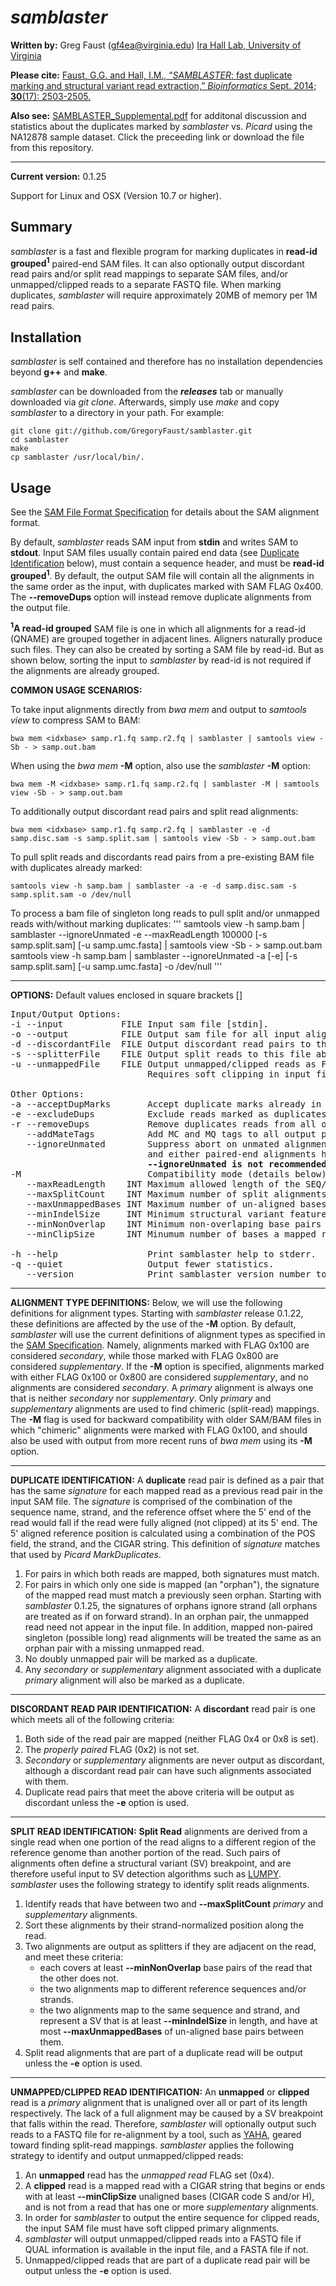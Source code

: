 # *samblaster*

**Written by:** Greg Faust (gf4ea@virginia.edu)
[Ira Hall Lab, University of Virginia](http://faculty.virginia.edu/irahall/)

**Please cite:**
[Faust, G.G. and Hall, I.M., “*SAMBLASTER*: fast duplicate marking and structural variant read extraction,” *Bioinformatics* Sept. 2014; **30**(17): 2503-2505.](http://bioinformatics.oxfordjournals.org/content/30/17/2503)

**Also see:** [SAMBLASTER_Supplemental.pdf](https://www.dropbox.com/s/s7vvdtf2gmytvay/SAMBLASTER_Supplemental.pdf?dl=0) for additonal discussion and statistics about the duplicates marked by *samblaster* vs. *Picard* using the NA12878 sample dataset.
Click the preceeding link or download the file from this repository.

---

**Current version:** 0.1.25

Support for Linux and OSX (Version 10.7 or higher).

## Summary
*samblaster* is a fast and flexible program for marking duplicates in __read-id grouped<sup>1</sup>__ paired-end SAM files.
It can also optionally output discordant read pairs and/or split read mappings to separate SAM files, and/or unmapped/clipped reads to a separate FASTQ file.
When marking duplicates, *samblaster* will require approximately 20MB of memory per 1M read pairs.

## Installation
*samblaster* is self contained and therefore has no installation dependencies beyond **g++** and **make**.

*samblaster* can be downloaded from the **_releases_** tab or manually downloaded via *git clone*.  Afterwards, simply use *make* and copy *samblaster* to a directory in your path.  For example:
~~~~~~~~~~~~~~~~~~
git clone git://github.com/GregoryFaust/samblaster.git
cd samblaster
make
cp samblaster /usr/local/bin/.
~~~~~~~~~~~~~~~~~~

## Usage
See the [SAM File Format Specification](http://samtools.sourceforge.net/SAMv1.pdf) for details about the SAM alignment format.

By default, *samblaster* reads SAM input from **stdin** and writes SAM to **stdout**. Input SAM files usually contain paired end data (see [Duplicate Identification](#DupIdentification) below), must contain a sequence header, and must be __read-id grouped<sup>1<sup>__.
By default, the output SAM file will contain all the alignments in the same order as the input, with duplicates marked with SAM FLAG 0x400.  The **--removeDups** option will instead remove duplicate alignments from the output file.

__<sup>1</sup>A read-id grouped__ SAM file is one in which all alignments for a read-id (QNAME) are grouped together in adjacent lines.
Aligners naturally produce such files.
They can also be created by sorting a SAM file by read-id.
But as shown below, sorting the input to *samblaster* by read-id is not required if the alignments are already grouped.

**COMMON USAGE SCENARIOS:**

To take input alignments directly from _bwa mem_ and output to _samtools view_ to compress SAM to BAM:
```
bwa mem <idxbase> samp.r1.fq samp.r2.fq | samblaster | samtools view -Sb - > samp.out.bam
```

When using the *bwa mem* **-M** option, also use the *samblaster* **-M** option:
```
bwa mem -M <idxbase> samp.r1.fq samp.r2.fq | samblaster -M | samtools view -Sb - > samp.out.bam
```

To additionally output discordant read pairs and split read alignments:
```
bwa mem <idxbase> samp.r1.fq samp.r2.fq | samblaster -e -d samp.disc.sam -s samp.split.sam | samtools view -Sb - > samp.out.bam
```

To pull split reads and discordants read pairs from a pre-existing BAM file with duplicates already marked:
```
samtools view -h samp.bam | samblaster -a -e -d samp.disc.sam -s samp.split.sam -o /dev/null
```

To process a bam file of singleton long reads to pull split and/or unmapped reads with/without marking duplicates:
'''
samtools view -h samp.bam | samblaster --ignoreUnmated -e --maxReadLength 100000 [-s samp.split.sam] [-u samp.umc.fasta] | samtools view -Sb - > samp.out.bam
samtools view -h samp.bam | samblaster --ignoreUnmated -a [-e] [-s samp.split.sam] [-u samp.umc.fasta] -o /dev/null
'''

---
**OPTIONS:**
Default values enclosed in square brackets []
<pre>
Input/Output Options:
-i --input           FILE Input sam file [stdin].
-o --output          FILE Output sam file for all input alignments [stdout].
-d --discordantFile  FILE Output discordant read pairs to this file. [no discordant file output]
-s --splitterFile    FILE Output split reads to this file abiding by paramaters below. [no splitter file output]
-u --unmappedFile    FILE Output unmapped/clipped reads as FASTQ to this file abiding by parameters below. [no unmapped file output].
                          Requires soft clipping in input file.  Will output FASTQ if QUAL information available, otherwise FASTA.

Other Options:
-a --acceptDupMarks       Accept duplicate marks already in input file instead of looking for duplicates in the input.
-e --excludeDups          Exclude reads marked as duplicates from discordant, splitter, and/or unmapped file.
-r --removeDups           Remove duplicates reads from all output files. (Implies --excludeDups).
   --addMateTags          Add MC and MQ tags to all output paired-end SAM lines.
   --ignoreUnmated        Suppress abort on unmated alignments. Use only when sure input is read-id grouped,
                          and either paired-end alignments have been filtered or the input file contains singleton reads.
                          <b>--ignoreUnmated is not recommended for general use on paired-end data. It disables checks that detect incorrectly sorted input.</b>
-M                        Compatibility mode (details below); both FLAG 0x100 and 0x800 denote supplementary (chimeric). Similar to <i>bwa mem</i> <b>-M</b> option.
   --maxReadLength    INT Maximum allowed length of the SEQ/QUAL string in the input file. [500]
   --maxSplitCount    INT Maximum number of split alignments for a read to be included in splitter file. [2]
   --maxUnmappedBases INT Maximum number of un-aligned bases between two alignments to be included in splitter file. [50]
   --minIndelSize     INT Minimum structural variant feature size for split alignments to be included in splitter file. [50]
   --minNonOverlap    INT Minimum non-overlaping base pairs between two alignments for a read to be included in splitter file. [20]
   --minClipSize      INT Minumum number of bases a mapped read must be clipped to be included in unmapped file. [20]

-h --help                 Print samblaster help to stderr.
-q --quiet                Output fewer statistics.
   --version              Print samblaster version number to stderr.
</pre>

---
**ALIGNMENT TYPE DEFINITIONS:<a name="Definitions"></a>**
Below, we will use the following definitions for alignment types.
Starting with *samblaster* release 0.1.22, these definitions are affected by the use of the **-M** option.
By default, *samblaster* will use the current definitions of alignment types as specified in the [SAM Specification](http://samtools.sourceforge.net/SAMv1.pdf).
Namely, alignments marked with FLAG 0x100 are considered *secondary*, while those marked with FLAG 0x800 are considered *supplementary*.
If the **-M** option is specified, alignments marked with either FLAG 0x100 or 0x800 are considered *supplementary*, and no alignments are considered *secondary*.
A *primary* alignment is always one that is neither *secondary* nor *supplementary*.
Only *primary* and *supplementary* alignments are used to find chimeric (split-read) mappings.
The **-M** flag is used for backward compatibility with older SAM/BAM files in which "chimeric" alignments were marked with FLAG 0x100, and should also be used with output from more recent runs of *bwa mem* using its **-M** option.

---
**DUPLICATE IDENTIFICATION:<a name="DupIdentification"></a>**
A **duplicate** read pair is defined as a pair that has the same *signature* for each mapped read as a previous read pair in the input SAM file.  The *signature* is comprised of the combination of the sequence name, strand, and the reference offset where the 5' end of the read would fall if the read were fully aligned (not clipped) at its 5' end.  The 5' aligned reference position is calculated using a combination of the POS field, the strand, and the CIGAR string.  This definition of *signature* matches that used by *Picard MarkDuplicates*.

1. For pairs in which both reads are mapped, both signatures must match.
2. For pairs in which only one side is mapped (an "orphan"), the signature of the mapped read must match a previously seen orphan. Starting with *samblaster* 0.1.25, the signatures of orphans ignore strand (all orphans are treated as if on forward strand). In an orphan pair, the unmapped read need not appear in the input file. In addition, mapped non-paired singleton (possible long) read alignments will be treated the same as an orphan pair with a missing unmapped read.
3. No doubly unmapped pair will be marked as a duplicate.
4. Any *secondary* or *supplementary* alignment associated with a duplicate *primary* alignment will also be marked as a duplicate.

---
**DISCORDANT READ PAIR IDENTIFICATION:**
A **discordant** read pair is one which meets all of the following criteria:

1. Both side of the read pair are mapped (neither FLAG 0x4 or 0x8 is set).
2. The *properly paired* FLAG (0x2) is not set.
3. *Secondary* or *supplementary* alignments are never output as discordant, although a discordant read pair can have such alignments associated with them.
4. Duplicate read pairs that meet the above criteria will be output as discordant unless the **-e** option is used.

---
**SPLIT READ IDENTIFICATION:**
**Split Read** alignments are derived from a single read when one portion of the read aligns to a different region of the reference genome than another portion of the read.  Such pairs of alignments often define a structural variant (SV) breakpoint, and are therefore useful input to SV detection algorithms such as [LUMPY](https://github.com/arq5x/lumpy-sv/).  *samblaster* uses the following strategy to identify split reads alignments.

1. Identify reads that have between two and **--maxSplitCount** *primary* and *supplementary* alignments.
2. Sort these alignments by their strand-normalized position along the read.
3. Two alignments are output as splitters if they are adjacent on the read, and meet these criteria:
    - each covers at least **--minNonOverlap** base pairs of the read that the other does not.
    - the two alignments map to different reference sequences and/or strands.
    - the two alignments map to the same sequence and strand, and represent a SV that is at least **--minIndelSize** in length, and have at most **--maxUnmappedBases** of un-aligned base pairs between them.
4. Split read alignments that are part of a duplicate read will be output unless the **-e** option is used.

---
**UNMAPPED/CLIPPED READ IDENTIFICATION:**
An **unmapped** or **clipped** read is a *primary* alignment that is unaligned over all or part of its length respectively.  The lack of a full alignment may be caused by a SV breakpoint that falls within the read.  Therefore, *samblaster* will optionally output such reads to a FASTQ file for re-alignment by a tool, such as [YAHA](https://github.com/GregoryFaust/yaha/), geared toward finding split-read mappings.  *samblaster* applies the following strategy to identify and output unmapped/clipped reads:

1. An **unmapped** read has the *unmapped read* FLAG set (0x4).
2. A **clipped** read is a mapped read with a CIGAR string that begins or ends with at least **--minClipSize** unaligned bases (CIGAR code S and/or H), and is not from a read that has one or more *supplementary* alignments.
3. In order for *samblaster* to output the entire sequence for clipped reads, the input SAM file must have soft clipped primary alignments.
4. *samblaster* will output unmapped/clipped reads into a FASTQ file if QUAL information is available in the input file, and a FASTA file if not.
5. Unmapped/clipped reads that are part of a duplicate read pair will be output unless the **-e** option is used.

